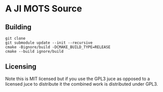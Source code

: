 # A JI MOTS Source

## Building

```
git clone
git submodule update --init --recursive
cmake -Bignore/build -DCMAKE_BUILD_TYPE=RELEASE
cmake --build ignore/build
```


## Licensing

Note this is MIT licensed but if you use the GPL3 juce as opposed to a licensed juce to distribute it
the combined work is distributed under GPL3.


